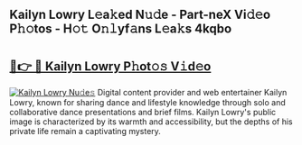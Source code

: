 ## Kailyn Lowry L𝚎a𝚔ed N𝚞𝚍e - Part-neX Vi𝚍𝚎o P𝚑𝚘tos - H𝚘𝚝 O𝚗𝚕yf𝚊ns L𝚎a𝚔s 4kqbo

# <h2><a href="http://kf81x8n.oniu.top/?m=Kailyn+Lowry">🔗👉 🔴 Kailyn Lowry P𝚑ot𝚘𝚜 V𝚒d𝚎o</a></h2>

[![Kailyn Lowry Nu𝚍e𝚜](https://i.imgur.com/0qMVB7G.gif)](http://kf81x8n.oniu.top/?m=Kailyn+Lowry)
Digital content provider and web entertainer Kailyn Lowry, known for sharing dance and lifestyle knowledge through solo and collaborative dance presentations and brief films. Kailyn Lowry's public image is characterized by its warmth and accessibility, but the depths of his private life remain a captivating mystery.  
